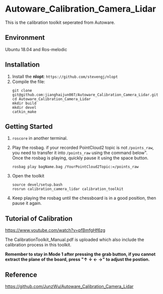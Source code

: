 # Autoware_Calibration_Camera_Lidar
This is the calibration toolkit seperated from Autoware. 
## Environment
Ubuntu 18.04 and Ros-melodic
## Installation
1. Install the **nlopt**: `https://github.com/stevengj/nlopt`
2. Compile the file:
   ```
   git clone git@github.com:jianghaijun007/Autoware_Calibration_Camera_Lidar.git
   cd Autoware_Calibration_Camera_Lidar
   mkdir build
   mkdir devel
   catkin_make
   ```
## Getting Started
1. `roscore` in another terminal. 
2. Play the rosbag. if your recorded PointCloud2 topic is not `/points_raw`, you need to transfer it into `/points_raw` using the command below". Once the rosbag is playing, quickly pause it using the space button.
   ```
   rosbag play bagName.bag /YourPointCloud2Topic:=/points_raw
   ```

3. Open the toolkit
   ```
   source devel/setup.bash
   rosrun calibration_camera_lidar calibration_toolkit
   ```
4. Keep playing the rosbag until the chessboard is in a good position, then pause it again.
## Tutorial of Calibration
https://www.youtube.com/watch?v=pfBmfgHf6zg

The CalibrationToolkit_Manual.pdf is uploaded which also include the calibration process in this toolkit.

**Remember to stay in Mode 1 after pressing the grab button, if you cannot extract the plane of the board, press "↑ ↓ ← →" to adjust the postion.**

## Reference
https://github.com/JunzWu/Autoware_Calibration_Camera_Lidar
